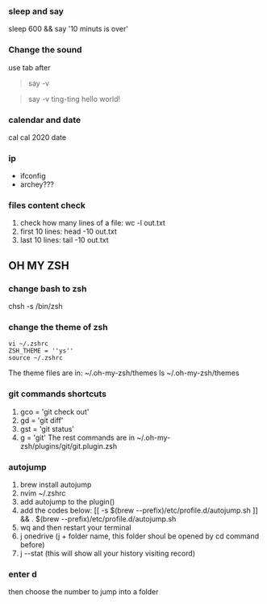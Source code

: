 ### sleep and say
sleep 600 && say '10 minuts is over'

### Change the sound

use tab after

> say -v

> say -v ting-ting hello world!

### calendar and date

cal
cal 2020
date

### ip
* ifconfig
* archey???

### files content check
1. check how many lines of a file: wc -l out.txt
2. first 10 lines: head -10 out.txt
3. last 10 lines: tail -10 out.txt


## OH MY ZSH

### change bash to zsh
chsh -s /bin/zsh

### change the theme of zsh
~~~
vi ~/.zshrc
ZSH_THEME = ''ys''
source ~/.zshrc
~~~
The theme files are in: ~/.oh-my-zsh/themes
ls ~/.oh-my-zsh/themes

### git commands shortcuts
1. gco = 'git check out'
2. gd = 'git diff'
3. gst = 'git status'
4. g = 'git'
The rest commands are in ~/.oh-my-zsh/plugins/git/git.plugin.zsh

### autojump
1. brew install autojump
2. nvim ~/.zshrc
3. add autojump to the plugin()
4. add the codes below: [[ -s $(brew --prefix)/etc/profile.d/autojump.sh ]] && . $(brew --prefix)/etc/profile.d/autojump.sh
5. wq and then restart your terminal
6. j onedrive (j + folder name, this folder shoul be opened by cd command before)
7. j --stat (this will show all your history visiting record)

### enter d
then choose the number to jump into a folder

